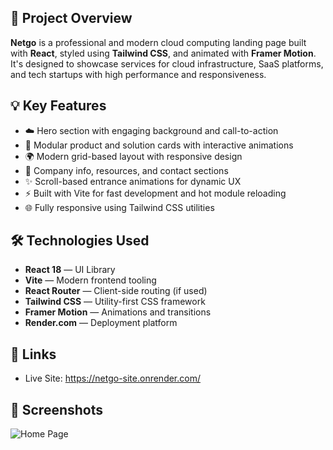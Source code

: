 ## 🎯 Project Overview

**Netgo** is a professional and modern cloud computing landing page built with **React**, styled using **Tailwind CSS**, and animated with **Framer Motion**. It's designed to showcase services for cloud infrastructure, SaaS platforms, and tech startups with high performance and responsiveness.

## 💡 Key Features

- ☁️ Hero section with engaging background and call-to-action
- 🧩 Modular product and solution cards with interactive animations
- 🌍 Modern grid-based layout with responsive design
- 💼 Company info, resources, and contact sections
- ✨ Scroll-based entrance animations for dynamic UX
- ⚡ Built with Vite for fast development and hot module reloading
- 🌐 Fully responsive using Tailwind CSS utilities

## 🛠️ Technologies Used

- **React 18** — UI Library
- **Vite** — Modern frontend tooling
- **React Router** — Client-side routing (if used)
- **Tailwind CSS** — Utility-first CSS framework
- **Framer Motion** — Animations and transitions
- **Render.com** — Deployment platform

## 🔗 Links

- Live Site: https://netgo-site.onrender.com/

## 📸 Screenshots

![Home Page](./assets/screenshot.png)
